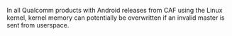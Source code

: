 In all Qualcomm products with Android releases from CAF using the Linux kernel, kernel memory can potentially be overwritten if an invalid master is sent from userspace.